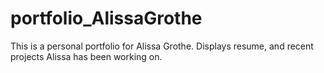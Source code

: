# portfolio_AlissaGrothe
This is a personal portfolio for Alissa Grothe.
Displays resume, and recent projects Alissa has been working on.
